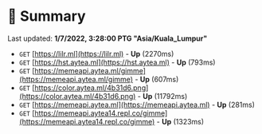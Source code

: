 # 📖 Summary
Last updated: **1/7/2022, 3:28:00 PTG "Asia/Kuala_Lumpur"**

- `GET` [https://lilr.ml](https://lilr.ml) - **Up** (2270ms)
- `GET` [https://hst.aytea.ml](https://hst.aytea.ml) - **Up** (793ms)
- `GET` [https://memeapi.aytea.ml/gimme](https://memeapi.aytea.ml/gimme) - **Up** (607ms)
- `GET` [https://color.aytea.ml/4b31d6.png](https://color.aytea.ml/4b31d6.png) - **Up** (11792ms)
- `GET` [https://memeapi.aytea.ml](https://memeapi.aytea.ml) - **Up** (281ms)
- `GET` [https://memeapi.aytea14.repl.co/gimme](https://memeapi.aytea14.repl.co/gimme) - **Up** (1323ms)
